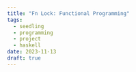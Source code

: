 ```yaml
---
title: "Fn Lock: Functional Programming"
tags:
  - seedling
  - programming
  - project
  - haskell
date: 2023-11-13
draft: true
---
```

